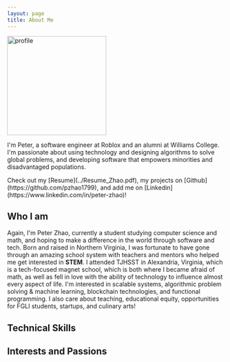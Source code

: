 ```yaml
---
layout: page
title: About Me
---
```

<div>
  <div id="image"><img src="../profile.jpg" alt="profile" width="230"> </div>
  <div id="content">
    <p class="message">
    I'm Peter, a software engineer at Roblox and an alumni at Williams College. I'm passionate about using technology and designing algorithms to solve global problems, and developing software that empowers minorities and disadvantaged populations.
    </p>
  </div>
</div>
Check out my [Resume](../Resume_Zhao.pdf), my projects on [Github](https://github.com/pzhao1799), and add me on [Linkedin](https://www.linkedin.com/in/peter-zhao)!

## Who I am
Again, I'm Peter Zhao, currently a student studying computer science and math, and hoping to make a difference in the world through software and tech. Born and raised in Northern Virginia, I was fortunate to have gone through an amazing school system with teachers and mentors who helped me get interested in **STEM**. I attended TJHSST in Alexandria, Virginia, which is a tech-focused magnet school, which is both where I became afraid of math, as well as fell in love with the ability of technology to influence almost every aspect of life. I'm interested in scalable systems, algorithmic problem solving & machine learning, blockchain technologies, and functional programming. I also care about teaching, educational equity, opportunities for FGLI students, startups, and culinary arts! 

## Technical Skills

## Interests and Passions